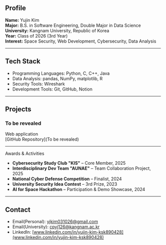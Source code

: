 ## Profile

**Name:** Yujin Kim  
**Major:** B.S. in Software Engineering, Double Major in Data Science  
**University:** Kangnam University, Republic of Korea  
**Year:** Class of 2026 (3rd Year)  
**Interest:** Space Security, Web Development, Cybersecurity, Data Analysis  

---

## Tech Stack

- Programming Languages: Python, C, C++, Java
- Data Analysis: pandas, NumPy, matplotlib, R  
- Security Tools: Wireshark
- Development Tools: Git, GitHub, Notion  

---

## Projects

### To be revealed  
Web application  
[GitHub Repository](To be revealed)

---

Awards & Activities

- **Cybersecurity Study Club "KIS"** – Core Member, 2025  
- **Interdisciplinary Dev Team "AUNAE"** – Team Collaboration Project, 2025  
- **National Cyber Defense Competition** – Finalist, 2024  
- **University Security Idea Contest** – 3rd Prize, 2023  
- **AI for Space Hackathon** – Participation & Demo Showcase, 2024

---

## Contact

- Email(Personal): yjkim031026@gmail.com
- Email(University): cpyj126@kangnam.ac.kr
- LinkedIn: [www.linkedin.com/in/yujin-kim-ksk890428](www.linkedin.com/in/yujin-kim-ksk890428)

